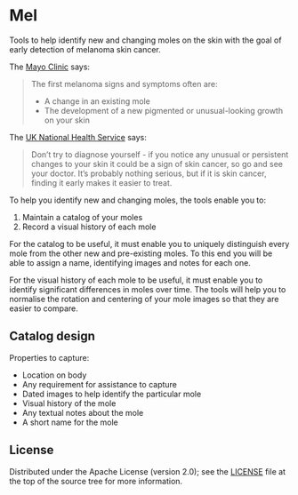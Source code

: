 Mel
===

Tools to help identify new and changing moles on the skin with the goal of early detection of melanoma skin cancer.

The [Mayo Clinic](1) says:
> The first melanoma signs and symptoms often are:
>
> - A change in an existing mole
> - The development of a new pigmented or unusual-looking growth on your skin

The [UK National Health Service][2] says:
> Don’t try to diagnose yourself - if you notice any unusual or persistent 
changes to your skin it could be a sign of skin cancer, so go and see your 
doctor. It’s probably nothing serious, but if it is skin cancer, finding it early 
makes it easier to treat.

To help you identify new and changing moles, the tools enable you to:

1. Maintain a catalog of your moles
2. Record a visual history of each mole

For the catalog to be useful, it must enable you to uniquely distinguish every mole from the other new and pre-existing moles. To this end you will be able to assign a name, identifying images and notes for each one.

For the visual history of each mole to be useful, it must enable you to identify significant differences in moles over time. The tools will help you to normalise the rotation and centering of your mole images so that they are easier to compare.

[1]: http://www.mayoclinic.org/diseases-conditions/melanoma/basics/symptoms/con-20026009
[2]: http://www.nhs.uk/be-clear-on-cancer/assets/BeClearOnCancer_skincancer_leaflet.pdf

Catalog design
--------------

Properties to capture:

- Location on body
- Any requirement for assistance to capture
- Dated images to help identify the particular mole
- Visual history of the mole
- Any textual notes about the mole
- A short name for the mole


License
-------

Distributed under the Apache License (version 2.0); see the [LICENSE](LICENSE) file at the top of the source tree for more information.

